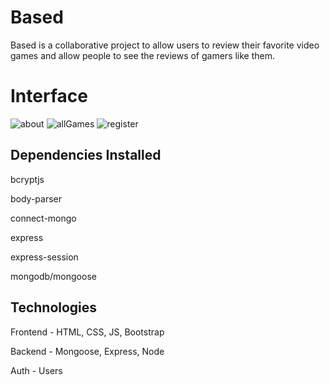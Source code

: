 # Based
Based is a collaborative project to allow users to review their favorite video games and allow people to see the reviews of gamers like them. 

# Interface

![about](./images/about.JPG)
![allGames](./images/allGames.JPG)
![register](./images/register.JPG)

## Dependencies Installed

bcryptjs

body-parser

connect-mongo

express

express-session

mongodb/mongoose

## Technologies

Frontend - HTML, CSS, JS, Bootstrap

Backend - Mongoose, Express, Node

Auth - Users
